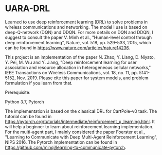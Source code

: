 # UARA-DRL

Learned to use deep reinforcement learning (DRL) to solve problems in wireless communications and networking. The model I use is based on deep-Q-network (DQN) and DDQN. For more details on DQN and DDQN, I suggest to consult the paper V. Minh et al., "Human-level control through deep reinforcement learning", Nature, vol. 518, pp. 529–533, 2015, which can be found in https://www.nature.com/articles/nature14236.

This project is an implementation of the paper N. Zhao, Y. Liang, D. Niyato, Y. Pei, M. Wu and Y. Jiang, "Deep reinforcement learning for user association and resource allocation in heterogeneous cellular networks," IEEE Transactions on Wireless Communications, vol. 18, no. 11, pp. 5141-5152, Nov. 2019. Please cite this paper for system models, and problem formulation if you learn from that.

Prerequisite:

Python 3.7, Pytorch

The implementation is based on the classical DRL for CartPole-v0 task. The tutorial can be found in https://pytorch.org/tutorials/intermediate/reinforcement_q_learning.html. It will help a beginner to learn about reinforcement learning implementation. For the multi-agent part, I mainly considered the paper Foerster et al., "Learning to Communicate with Deep Multi-Agent Reinforcement Learning", NIPS 2016. The Pytorch implementation can be found in https://github.com/minqi/learning-to-communicate-pytorch.
